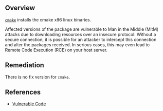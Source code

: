 ## Overview
[`cmake`](https://www.npmjs.com/package/cmake) installs the cmake x86 linux binaries.

Affected versions of the package are vulnerable to Man in the Middle (MitM) attacks due to downloading resources over an insecure protocol. Without a secure connection, it is possible for an attacker to intercept this connection and alter the packages received. In serious cases, this may even lead to Remote Code Execution (RCE) on your host server.

## Remediation
There is no fix version for `cmake`.

## References
- [Vulnerable Code](https://github.com/stanleygu/cmake/blob/master/Makefile#L2)

